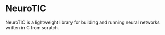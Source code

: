 # NeuroTIC
NeuroTIC is a lightweight library for building and running neural networks written in C from scratch.
